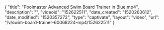 {
    "title": "Poolmaster Advanced Swim Board Trainer in Blue.mp4",
    "description": "",
    "videoid": "152622511",
    "date_created": "1520263612",
    "date_modified": "1520357272",
    "type": "captivate",
    "layout": "video",
    "url": "\/v\/swim-board-trainer-60068224-mp4\/152622511"
}